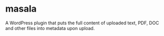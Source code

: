 masala
======

A WordPress plugin that puts the full content of uploaded text, PDF, DOC and other files into metadata upon upload.
